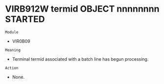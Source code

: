 # VIRB912W termid OBJECT nnnnnnnn STARTED

`Module`
- VIR0B09

`Meaning`
- Terminal termid associated with a batch line has begun processing.

`Action`
- None.
